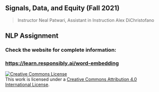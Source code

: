 ##  Signals, Data, and Equity (Fall 2021)
> Instructor Neal Patwari, Assistant in Instruction Alex DiChristofano

## NLP Assignment 

### Check the website for complete information:
### https://learn.responsibly.ai/word-embedding

<a rel="license" href="http://creativecommons.org/licenses/by/4.0/"><img alt="Creative Commons License" style="border-width:0" src="https://i.creativecommons.org/l/by/4.0/88x31.png" /></a><br />This work is licensed under a <a rel="license" href="http://creativecommons.org/licenses/by/4.0/">Creative Commons Attribution 4.0 International License</a>.